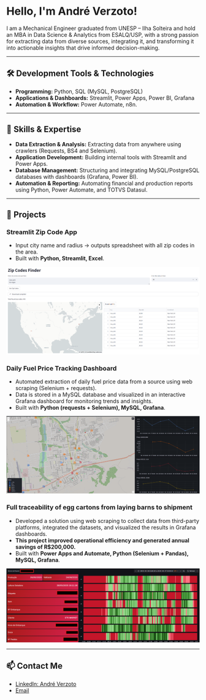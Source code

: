 # Hello, I'm André Verzoto!

I am a Mechanical Engineer graduated from UNESP – Ilha Solteira and hold an MBA in Data Science & Analytics from ESALQ/USP, with a strong passion for extracting data from diverse sources, integrating it, and transforming it into actionable insights that drive informed decision-making.


---

## 🛠️ Development Tools & Technologies
- **Programming:** Python, SQL (MySQL, PostgreSQL)  
- **Applications & Dashboards:** Streamlit, Power Apps, Power BI, Grafana   
- **Automation & Workflow:** Power Automate, n8n.

---

## 🧰 Skills & Expertise
- **Data Extraction & Analysis:** Extracting data from anywhere using crawlers (Requests, BS4 and Selenium).  
- **Application Development:** Building internal tools with Streamlit and Power Apps.  
- **Database Management:** Structuring and integrating MySQL/PostgreSQL databases with dashboards (Grafana, Power BI).  
- **Automation & Reporting:** Automating financial and production reports using Python, Power Automate, and TOTVS Datasul.  

---

## 💼 Projects

### Streamlit Zip Code App
- Input city name and radius → outputs spreadsheet with all zip codes in the area.  
- Built with **Python, Streamlit, Excel**.
  
![Screenshot](https://github.com/AVerz26/AVerz26/blob/main/Captura%20de%20tela%202025-09-01%20112029.png)

### Daily Fuel Price Tracking Dashboard
- Automated extraction of daily fuel price data from a source using web scraping (Selenium + requests).   
- Data is stored in a MySQL database and visualized in an interactive Grafana dashboard for monitoring trends and insights.
- Built with **Python (requests + Selenium), MySQL, Grafana**.
    
![Screenshot](https://github.com/AVerz26/AVerz26/blob/main/sample4.png)

### Full traceability of egg cartons from laying barns to shipment
- Developed a solution using web scraping to collect data from third-party platforms, integrated the datasets, and visualized the results in Grafana dashboards.
- **This project improved operational efficiency and generated annual savings of R$200,000.**
- Built with **Power Apps and Automate, Python (Selenium + Pandas), MySQL, Grafana**.

![Screenshot](https://github.com/AVerz26/AVerz26/blob/main/Captura%20de%20tela%202025-08-26%20163755.png)

  
---

## 📫 Contact Me
- [LinkedIn: André Verzoto](https://www.linkedin.com/in/andre-verzoto/) 
- [Email](mailto:averzoto@gmail.com)  


